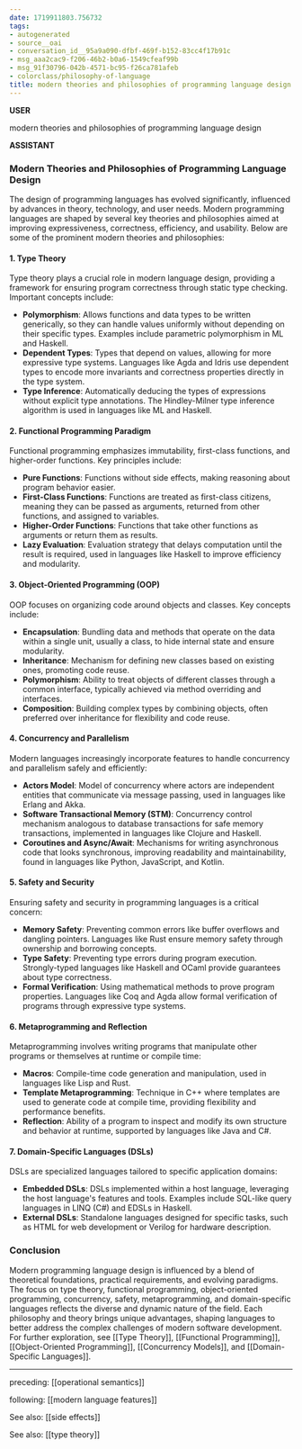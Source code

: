 ```yaml
---
date: 1719911803.756732
tags:
- autogenerated
- source__oai
- conversation_id__95a9a090-dfbf-469f-b152-83cc4f17b91c
- msg_aaa2cac9-f206-46b2-b0a6-1549cfeaf99b
- msg_91f30796-042b-4571-bc95-f26ca781afeb
- colorclass/philosophy-of-language
title: modern theories and philosophies of programming language design
---
```


**USER**

modern theories and philosophies of programming language design


**ASSISTANT**

### Modern Theories and Philosophies of Programming Language Design

The design of programming languages has evolved significantly, influenced by advances in theory, technology, and user needs. Modern programming languages are shaped by several key theories and philosophies aimed at improving expressiveness, correctness, efficiency, and usability. Below are some of the prominent modern theories and philosophies:

#### 1. **Type Theory**

Type theory plays a crucial role in modern language design, providing a framework for ensuring program correctness through static type checking. Important concepts include:

- **Polymorphism**: Allows functions and data types to be written generically, so they can handle values uniformly without depending on their specific types. Examples include parametric polymorphism in ML and Haskell.
- **Dependent Types**: Types that depend on values, allowing for more expressive type systems. Languages like Agda and Idris use dependent types to encode more invariants and correctness properties directly in the type system.
- **Type Inference**: Automatically deducing the types of expressions without explicit type annotations. The Hindley-Milner type inference algorithm is used in languages like ML and Haskell.

#### 2. **Functional Programming Paradigm**

Functional programming emphasizes immutability, first-class functions, and higher-order functions. Key principles include:

- **Pure Functions**: Functions without side effects, making reasoning about program behavior easier.
- **First-Class Functions**: Functions are treated as first-class citizens, meaning they can be passed as arguments, returned from other functions, and assigned to variables.
- **Higher-Order Functions**: Functions that take other functions as arguments or return them as results.
- **Lazy Evaluation**: Evaluation strategy that delays computation until the result is required, used in languages like Haskell to improve efficiency and modularity.

#### 3. **Object-Oriented Programming (OOP)**

OOP focuses on organizing code around objects and classes. Key concepts include:

- **Encapsulation**: Bundling data and methods that operate on the data within a single unit, usually a class, to hide internal state and ensure modularity.
- **Inheritance**: Mechanism for defining new classes based on existing ones, promoting code reuse.
- **Polymorphism**: Ability to treat objects of different classes through a common interface, typically achieved via method overriding and interfaces.
- **Composition**: Building complex types by combining objects, often preferred over inheritance for flexibility and code reuse.

#### 4. **Concurrency and Parallelism**

Modern languages increasingly incorporate features to handle concurrency and parallelism safely and efficiently:

- **Actors Model**: Model of concurrency where actors are independent entities that communicate via message passing, used in languages like Erlang and Akka.
- **Software Transactional Memory (STM)**: Concurrency control mechanism analogous to database transactions for safe memory transactions, implemented in languages like Clojure and Haskell.
- **Coroutines and Async/Await**: Mechanisms for writing asynchronous code that looks synchronous, improving readability and maintainability, found in languages like Python, JavaScript, and Kotlin.

#### 5. **Safety and Security**

Ensuring safety and security in programming languages is a critical concern:

- **Memory Safety**: Preventing common errors like buffer overflows and dangling pointers. Languages like Rust ensure memory safety through ownership and borrowing concepts.
- **Type Safety**: Preventing type errors during program execution. Strongly-typed languages like Haskell and OCaml provide guarantees about type correctness.
- **Formal Verification**: Using mathematical methods to prove program properties. Languages like Coq and Agda allow formal verification of programs through expressive type systems.

#### 6. **Metaprogramming and Reflection**

Metaprogramming involves writing programs that manipulate other programs or themselves at runtime or compile time:

- **Macros**: Compile-time code generation and manipulation, used in languages like Lisp and Rust.
- **Template Metaprogramming**: Technique in C++ where templates are used to generate code at compile time, providing flexibility and performance benefits.
- **Reflection**: Ability of a program to inspect and modify its own structure and behavior at runtime, supported by languages like Java and C#.

#### 7. **Domain-Specific Languages (DSLs)**

DSLs are specialized languages tailored to specific application domains:

- **Embedded DSLs**: DSLs implemented within a host language, leveraging the host language's features and tools. Examples include SQL-like query languages in LINQ (C#) and EDSLs in Haskell.
- **External DSLs**: Standalone languages designed for specific tasks, such as HTML for web development or Verilog for hardware description.

### Conclusion

Modern programming language design is influenced by a blend of theoretical foundations, practical requirements, and evolving paradigms. The focus on type theory, functional programming, object-oriented programming, concurrency, safety, metaprogramming, and domain-specific languages reflects the diverse and dynamic nature of the field. Each philosophy and theory brings unique advantages, shaping languages to better address the complex challenges of modern software development. For further exploration, see [[Type Theory]], [[Functional Programming]], [[Object-Oriented Programming]], [[Concurrency Models]], and [[Domain-Specific Languages]].


---

preceding: [[operational semantics]]  


following: [[modern language features]]

See also: [[side effects]]


See also: [[type theory]]
